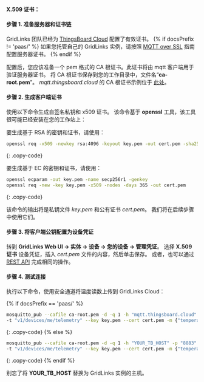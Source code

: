 #### X.509 证书：

#### 步骤 1. 准备服务器和证书链

GridLinks 团队已经为 [ThingsBoard Cloud](https://thingsboard.cloud/signup) 配置了有效证书。
{% if docsPrefix != 'paas/' %}
如果您托管自己的 GridLinks 实例，请按照 [MQTT over SSL](/docs/{{docsPrefix}}user-guide/mqtt-over-ssl/) 指南配置服务器证书。
{% endif %}

配置后，您应该准备一个 pem 格式的 CA 根证书。此证书将由 mqtt 客户端用于验证服务器证书。
将 CA 根证书保存到您的工作目录中，文件名“**ca-root.pem**”。
*mqtt.thingsboard.cloud* 的 CA 根证书示例位于
[此处](/docs/paas/user-guide/resources/mqtt-over-ssl/ca-root.pem)。

#### 步骤 2. 生成客户端证书

使用以下命令生成自签名私钥和 x509 证书。
该命令基于 **openssl** 工具，该工具很可能已经安装在您的工作站上：

要生成基于 RSA 的密钥和证书，请使用：

```bash
openssl req -x509 -newkey rsa:4096 -keyout key.pem -out cert.pem -sha256 -days 365 -nodes
```
{: .copy-code}

要生成基于 EC 的密钥和证书，请使用：

```bash
openssl ecparam -out key.pem -name secp256r1 -genkey
openssl req -new -key key.pem -x509 -nodes -days 365 -out cert.pem 
```
{: .copy-code}

该命令的输出将是私钥文件 *key.pem* 和公有证书 *cert.pem*。
我们将在后续步骤中使用它们。

#### 步骤 3. 将客户端公钥配置为设备凭证

转到 **GridLinks Web UI -> 实体 -> 设备 -> 您的设备 -> 管理凭证**。
选择 **X.509 证书** 设备凭证，插入 *cert.pem* 文件的内容，然后单击保存。
或者，也可以通过 [REST API](/docs/{{docsPrefix}}reference/rest-api/) 完成相同的操作。

#### 步骤 4. 测试连接

执行以下命令，使用安全通道将温度读数上传到 GridLinks Cloud：

{% if docsPrefix == 'paas/' %}
```bash
mosquitto_pub --cafile ca-root.pem -d -q 1 -h "mqtt.thingsboard.cloud" -p "8883" \
-t "v1/devices/me/telemetry" --key key.pem --cert cert.pem -m {"temperature":25}
```
{: .copy-code}
{% else %}
```bash
mosquitto_pub --cafile ca-root.pem -d -q 1 -h "YOUR_TB_HOST" -p "8883" \
-t "v1/devices/me/telemetry" --key key.pem --cert cert.pem -m {"temperature":25}
```
{: .copy-code}
{% endif %}

别忘了将 **YOUR_TB_HOST** 替换为 GridLinks 实例的主机。